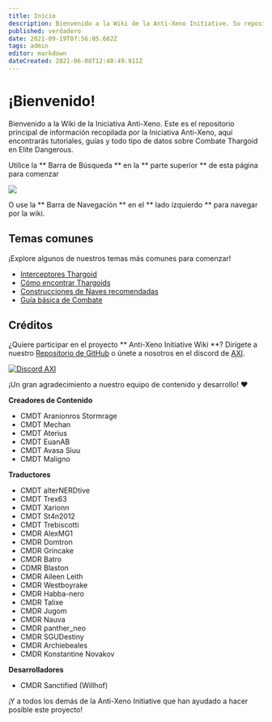 ```yaml
---
title: Inicio
description: Bienvenido a la Wiki de la Anti-Xeno Initiative. Su repositorio completo para Combate Anti-Xeno.
published: verdadero
date: 2021-09-19T07:56:05.682Z
tags: admin
editor: markdown
dateCreated: 2021-06-08T12:40:49.911Z
---
```


# ¡Bienvenido!

Bienvenido a la Wiki de la Iniciativa Anti-Xeno. Este es el repositorio principal de información recopilada por la Iniciativa Anti-Xeno, aquí encontrarás tutoriales, guías y todo tipo de datos sobre Combate Thargoid en Elite Dangerous.

Utilice la ** Barra de Búsqueda ** en la ** parte superior ** de esta página para comenzar

![](/img/2021-06-21_15_15_32-home___anti-xeno_initiative_wiki_-_beta.png)

O use la ** Barra de Navegación ** en el ** lado izquierdo ** para navegar por la wiki.

## Temas comunes
¡Explore algunos de nuestros temas más comunes para comenzar!

- [Interceptores Thargoid](/en/interceptors)
- [Cómo encontrar Thargoids](/en/finding-thargoids)
- [Construcciones de Naves recomendadas](/en/builds)
- [Guía básica de Combate](/en/basic-combat-guide)

## Créditos

¿Quiere participar en el proyecto ** Anti-Xeno Initiative Wiki **? Dirígete a nuestro [Repositorio de GitHub](https://github.com/antixenoinitiative/axiwiki) o únete a nosotros en el discord de [AXI](https://discord.gg/bqmDxdm).

[![Discord AXI](https://discord.com/api/guilds/380246809076826112/embed.png?style=banner3)](https://discord.gg/bqmDxdm)

¡Un gran agradecimiento a nuestro equipo de contenido y desarrollo! ❤️

**Creadores de Contenido**

-   CMDT Aranionros Stormrage
-   CMDT Mechan
-   CMDT Aterius
-   CMDT EuanAB
-   CMDT Avasa Siuu
-   CMDT Maligno

**Traductores**

-   CMDT alterNERDtive
-   CMDT Trex63
-   CMDT Xarionn
-   CMDT St4n2012
-   CMDT Trebiscotti
-   CMDR AlexMG1
-   CMDR Domtron
-   CMDR Grincake
-   CMDR Batro
-   CDMR Blaston
-   CMDR Aileen Leith
-   CMDR Westboyrake
-   CMDR Habba-nero
-   CMDR Talixe
-   CMDR Jugom
-   CMDR Nauva
-   CMDR panther\_neo
-   CMDR SGUDestiny
-   CMDR Archiebeales
-   CMDR Konstantine Novakov

**Desarrolladores**

-   CMDR Sanctified (Willhof)

¡Y a todos los demás de la Anti-Xeno Initiative que han ayudado a hacer posible este proyecto!